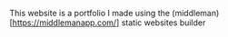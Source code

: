 This website is a portfolio I made using the (middleman)[https://middlemanapp.com/] static websites builder
